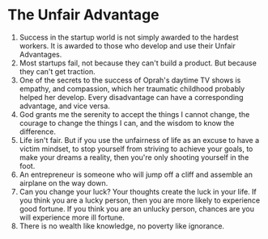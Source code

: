# The Unfair Advantage

1. Success in the startup world is not simply awarded to the hardest workers. It is awarded to those who develop and use their Unfair Advantages.
2. Most startups fail, not because they can't build a product. But because they can't get traction.
3. One of the secrets to the success of Oprah's daytime TV shows is empathy, and compassion, which her traumatic childhood probably helped her develop. Every disadvantage can have a corresponding advantage, and vice versa.
4. God grants me the serenity to accept the things I cannot change, the courage to change the things I can, and the wisdom to know the difference.
5. Life isn't fair. But if you use the unfairness of life as an excuse to have a victim mindset, to stop yourself from striving to achieve your goals, to make your dreams a reality, then you're only shooting yourself in the foot.
6. An entrepreneur is someone who will jump off a cliff and assemble an airplane on the way down.
7. Can you change your luck? Your thoughts create the luck in your life. If you think you are a lucky person, then you are more likely to experience good fortune. If you think you are an unlucky person, chances are you will experience more ill fortune.
8. There is no wealth like knowledge, no poverty like ignorance. 
